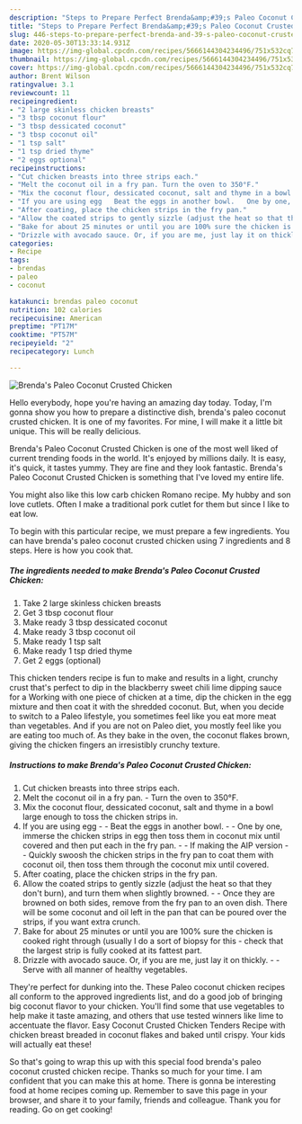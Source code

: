 ```yaml
---
description: "Steps to Prepare Perfect Brenda&amp;#39;s Paleo Coconut Crusted Chicken"
title: "Steps to Prepare Perfect Brenda&amp;#39;s Paleo Coconut Crusted Chicken"
slug: 446-steps-to-prepare-perfect-brenda-and-39-s-paleo-coconut-crusted-chicken
date: 2020-05-30T13:33:14.931Z
image: https://img-global.cpcdn.com/recipes/5666144304234496/751x532cq70/brendas-paleo-coconut-crusted-chicken-recipe-main-photo.jpg
thumbnail: https://img-global.cpcdn.com/recipes/5666144304234496/751x532cq70/brendas-paleo-coconut-crusted-chicken-recipe-main-photo.jpg
cover: https://img-global.cpcdn.com/recipes/5666144304234496/751x532cq70/brendas-paleo-coconut-crusted-chicken-recipe-main-photo.jpg
author: Brent Wilson
ratingvalue: 3.1
reviewcount: 11
recipeingredient:
- "2 large skinless chicken breasts"
- "3 tbsp coconut flour"
- "3 tbsp dessicated coconut"
- "3 tbsp coconut oil"
- "1 tsp salt"
- "1 tsp dried thyme"
- "2 eggs optional"
recipeinstructions:
- "Cut chicken breasts into three strips each."
- "Melt the coconut oil in a fry pan. Turn the oven to 350°F."
- "Mix the coconut flour, dessicated coconut, salt and thyme in a bowl large enough to toss the chicken strips in."
- "If you are using egg   Beat the eggs in another bowl.   One by one, immerse the chicken strips in egg then toss them in coconut mix until covered and then put each in the fry pan.  If making the AIP version   Quickly swoosh the chicken strips in the fry pan to coat them with coconut oil, then toss them through the coconut mix until covered."
- "After coating, place the chicken strips in the fry pan."
- "Allow the coated strips to gently sizzle (adjust the heat so that they don&#39;t burn), and turn them when slightly browned.   Once they are browned on both sides, remove from the fry pan to an oven dish. There will be some coconut and oil left in the pan that can be poured over the strips, if you want extra crunch."
- "Bake for about 25 minutes or until you are 100% sure the chicken is cooked right through (usually I do a sort of biopsy for this - check that the largest strip is fully cooked at its fattest part."
- "Drizzle with avocado sauce. Or, if you are me, just lay it on thickly.   Serve with all manner of healthy vegetables."
categories:
- Recipe
tags:
- brendas
- paleo
- coconut

katakunci: brendas paleo coconut 
nutrition: 102 calories
recipecuisine: American
preptime: "PT17M"
cooktime: "PT57M"
recipeyield: "2"
recipecategory: Lunch

---
```



![Brenda&#39;s Paleo Coconut Crusted Chicken](https://img-global.cpcdn.com/recipes/5666144304234496/751x532cq70/brendas-paleo-coconut-crusted-chicken-recipe-main-photo.jpg)

Hello everybody, hope you're having an amazing day today. Today, I'm gonna show you how to prepare a distinctive dish, brenda&#39;s paleo coconut crusted chicken. It is one of my favorites. For mine, I will make it a little bit unique. This will be really delicious.

Brenda&#39;s Paleo Coconut Crusted Chicken is one of the most well liked of current trending foods in the world. It's enjoyed by millions daily. It is easy, it's quick, it tastes yummy. They are fine and they look fantastic. Brenda&#39;s Paleo Coconut Crusted Chicken is something that I've loved my entire life.

You might also like this low carb chicken Romano recipe. My hubby and son love cutlets. Often I make a traditional pork cutlet for them but since I like to eat low.


To begin with this particular recipe, we must prepare a few ingredients. You can have brenda&#39;s paleo coconut crusted chicken using 7 ingredients and 8 steps. Here is how you cook that.

##### The ingredients needed to make Brenda&#39;s Paleo Coconut Crusted Chicken:

1. Take 2 large skinless chicken breasts
1. Get 3 tbsp coconut flour
1. Make ready 3 tbsp dessicated coconut
1. Make ready 3 tbsp coconut oil
1. Make ready 1 tsp salt
1. Make ready 1 tsp dried thyme
1. Get 2 eggs (optional)


This chicken tenders recipe is fun to make and results in a light, crunchy crust that&#39;s perfect to dip in the blackberry sweet chili lime dipping sauce for a Working with one piece of chicken at a time, dip the chicken in the egg mixture and then coat it with the shredded coconut. But, when you decide to switch to a Paleo lifestyle, you sometimes feel like you eat more meat than vegetables. And if you are not on Paleo diet, you mostly feel like you are eating too much of. As they bake in the oven, the coconut flakes brown, giving the chicken fingers an irresistibly crunchy texture. 

##### Instructions to make Brenda&#39;s Paleo Coconut Crusted Chicken:

1. Cut chicken breasts into three strips each.
1. Melt the coconut oil in a fry pan. - Turn the oven to 350°F.
1. Mix the coconut flour, dessicated coconut, salt and thyme in a bowl large enough to toss the chicken strips in.
1. If you are using egg -  -  Beat the eggs in another bowl. -  -  One by one, immerse the chicken strips in egg then toss them in coconut mix until covered and then put each in the fry pan. -  - If making the AIP version -  -  Quickly swoosh the chicken strips in the fry pan to coat them with coconut oil, then toss them through the coconut mix until covered.
1. After coating, place the chicken strips in the fry pan.
1. Allow the coated strips to gently sizzle (adjust the heat so that they don&#39;t burn), and turn them when slightly browned. -  -  Once they are browned on both sides, remove from the fry pan to an oven dish. There will be some coconut and oil left in the pan that can be poured over the strips, if you want extra crunch.
1. Bake for about 25 minutes or until you are 100% sure the chicken is cooked right through (usually I do a sort of biopsy for this - check that the largest strip is fully cooked at its fattest part.
1. Drizzle with avocado sauce. Or, if you are me, just lay it on thickly.  -  - Serve with all manner of healthy vegetables.


They&#39;re perfect for dunking into the. These Paleo coconut chicken recipes all conform to the approved ingredients list, and do a good job of bringing big coconut flavor to your chicken. You&#39;ll find some that use vegetables to help make it taste amazing, and others that use tested winners like lime to accentuate the flavor. Easy Coconut Crusted Chicken Tenders Recipe with chicken breast breaded in coconut flakes and baked until crispy. Your kids will actually eat these! 

So that's going to wrap this up with this special food brenda&#39;s paleo coconut crusted chicken recipe. Thanks so much for your time. I am confident that you can make this at home. There is gonna be interesting food at home recipes coming up. Remember to save this page in your browser, and share it to your family, friends and colleague. Thank you for reading. Go on get cooking!
